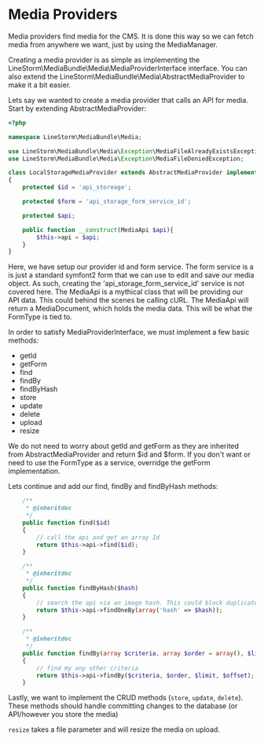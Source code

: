 Media Providers
===============

Media providers find media for the CMS. It is done this way so we can fetch media from anywhere we want, just by using
the MediaManager.

Creating a media provider is as simple as implementing the LineStorm\MediaBundle\Media\MediaProviderInterface interface.
You can also extend the LineStorm\MediaBundle\Media\AbstractMediaProvider to make it a bit easier.

Lets say we wanted to create a media provider that calls an API for media. Start by extending AbstractMediaProvider:

```php
<?php

namespace LineStorm\MediaBundle\Media;

use LineStorm\MediaBundle\Media\Exception\MediaFileAlreadyExistsException;
use LineStorm\MediaBundle\Media\Exception\MediaFileDeniedException;

class LocalStorageMediaProvider extends AbstractMediaProvider implements MediaProviderInterface
{
    protected $id = 'api_storeage';

    protected $form = 'api_storage_form_service_id';

    protected $api;

    public function __construct(MediaApi $api){
        $this->api = $api;
    }
}

```

Here, we have setup our provider id and form service. The form service is a is just a standard symfont2 form that we can
use to edit and save our media object. As such, creating the 'api_storage_form_service_id' service is not covered here.
The MediaApi is a mythical class that will be providing our API data. This could behind the scenes be calling cURL. The
MediaApi will return a MediaDocument, which holds the media data. This will be what the FormType is tied to.

In order to satisfy MediaProviderInterface, we must implement a few basic methods:

* getId
* getForm
* find
* findBy
* findByHash
* store
* update
* delete
* upload
* resize

We do not need to worry about getId and getForm as they are inherited from AbstractMediaProvider and return $id and
$form. If you don't want or need to use the FormType as a service, overridge the getForm implementation.

Lets continue and add our find, findBy and findByHash methods:

```php
    /**
     * @inheritdoc
     */
    public function find($id)
    {
        // call the api and get an array Id
        return $this->api->find($id);
    }

    /**
     * @inheritdoc
     */
    public function findByHash($hash)
    {
        // search the api via an image hash. This could block duplicate images. return null to allow duplicate images.
        return $this->api->findOneBy(array('hash' => $hash));
    }

    /**
     * @inheritdoc
     */
    public function findBy(array $criteria, array $order = array(), $limit = null, $offset = null)
    {
        // find my any other criteria
        return $this->api->findBy($criteria, $order, $limit, $offset);
    }
```

Lastly, we want to implement the CRUD methods (`store`, `update`, `delete`). These methods should handle committing changes to
the database (or API/however you store the media)

`resize` takes a file parameter and will resize the media on upload.
